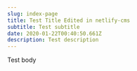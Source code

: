 ```yaml
---
slug: index-page
title: Test Title Edited in netlify-cms
subtitle: Test subtitle
date: 2020-01-22T00:40:50.661Z
description: Test description
---
```


Test body
